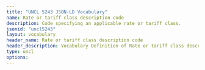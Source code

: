 ```yaml
---
title: "UNCL 5243 JSON-LD Vocabulary"
name: Rate or tariff class description code
description: Code specifying an applicable rate or tariff class.
jsonid: "uncl5243"
layout: vocabulary
header_name: Rate or tariff class description code
header_description: Vocabulary Definition of Rate or tariff class description code semantics in HTML format. JSON-LD format is available at [uncl5243.jsonld](/vocabulary/uncl5243.jsonld)
type: uncl
options:
---
```

